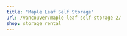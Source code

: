 ```yaml
---
title: "Maple Leaf Self Storage"
url: /vancouver/maple-leaf-self-storage-2/
shop: storage rental
---
```

